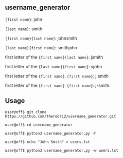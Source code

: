 ## username_generator

``{first name}``: john

``{last name}``: smith

``{first name}{last name}``:  johnsmith

``{last name}{first name}``:  smithjohn  

first letter of the ``{first name}{last name}``: jsmith 

first letter of the ``{last name}{first name}``: sjohn 

first letter of the ``{first name}.{first name}``: j.smith

first letter of the ``{first name}-{first name}``: j-smith

## Usage

``user@off$ git clone https://github.com/therodri2/username_generator.git``

``user@off$ cd username_generator``

``user@off$ python3 username_generator.py -h``

``user@off$ echo "John Smith" > users.lst``

``user@off$ python3 username_generator.py -w users.lst``
